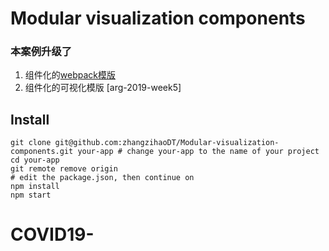 # Modular visualization components

### 本案例升级了 

1. 组件化的[webpack模版](https://segmentfault.com/a/1190000017745622)
2. 组件化的可视化模版 [arg-2019-week5]


## Install
```
git clone git@github.com:zhangzihaoDT/Modular-visualization-components.git your-app # change your-app to the name of your project
cd your-app
git remote remove origin
# edit the package.json, then continue on
npm install
npm start
```
# COVID19-
